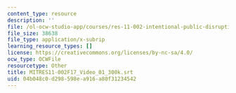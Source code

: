 ```yaml
---
content_type: resource
description: ''
file: /ol-ocw-studio-app/courses/res-11-002-intentional-public-disruptions-art-responsibility-and-pedagogy-fall-2017/04b048c0d298598ea916a80f31234542_MITRES11-002F17_Video_01_300k.vtt
file_size: 38638
file_type: application/x-subrip
learning_resource_types: []
license: https://creativecommons.org/licenses/by-nc-sa/4.0/
ocw_type: OCWFile
resourcetype: Other
title: MITRES11-002F17_Video_01_300k.srt
uid: 04b048c0-d298-598e-a916-a80f31234542
---
```

